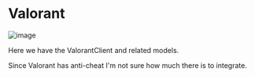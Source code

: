 # Valorant

![image](https://user-images.githubusercontent.com/3706841/147955087-2fe7683b-5bc4-4680-8db4-ecc2e7f44f8d.png)

Here we have the ValorantClient and related models.

Since Valorant has anti-cheat I'm not sure how much there is to integrate.
